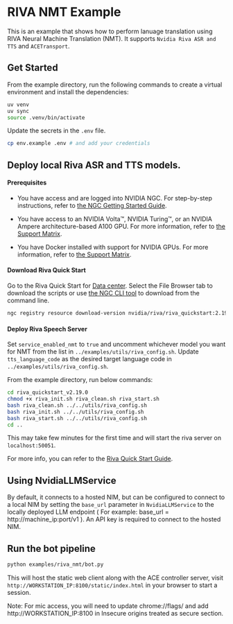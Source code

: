 # RIVA NMT Example

This is an example that shows how to perform lanuage translation using RIVA Neural Machine Translation (NMT). It supports `Nvidia Riva ASR and TTS` and `ACETransport`.

## Get Started

From the example directory, run the following commands to create a virtual environment and install the dependencies:

```bash
uv venv
uv sync
source .venv/bin/activate
```

Update the secrets in the `.env` file.

```bash
cp env.example .env # and add your credentials
```

## Deploy local Riva ASR and TTS models.

#### Prerequisites
- You have access and are logged into NVIDIA NGC. For step-by-step instructions, refer to [the NGC Getting Started Guide](https://docs.nvidia.com/ngc/ngc-overview/index.html#registering-activating-ngc-account).

- You have access to an NVIDIA Volta™, NVIDIA Turing™, or an NVIDIA Ampere architecture-based A100 GPU. For more information, refer to [the Support Matrix](https://docs.nvidia.com/deeplearning/riva/user-guide/docs/support-matrix.html#support-matrix).

- You have Docker installed with support for NVIDIA GPUs. For more information, refer to [the Support Matrix]((https://docs.nvidia.com/deeplearning/riva/user-guide/docs/support-matrix.html#support-matrix)).

#### Download Riva Quick Start

Go to the Riva Quick Start for [Data center](https://catalog.ngc.nvidia.com/orgs/nvidia/teams/riva/resources/riva_quickstart/files?version=2.19.0). Select the File Browser tab to download the scripts or use [the NGC CLI tool](https://ngc.nvidia.com/setup/installers/cli) to download from the command line.

```bash
ngc registry resource download-version nvidia/riva/riva_quickstart:2.19.0
```

#### Deploy Riva Speech Server


Set `service_enabled_nmt` to `true` and uncomment whichever model you want for NMT from the list in `../examples/utils/riva_config.sh`.
Update `tts_language_code` as the desired target language code in `../examples/utils/riva_config.sh`.

From the example directory, run below commands:

```bash
cd riva_quickstart_v2.19.0
chmod +x riva_init.sh riva_clean.sh riva_start.sh
bash riva_clean.sh ../../utils/riva_config.sh
bash riva_init.sh ../../utils/riva_config.sh
bash riva_start.sh ../../utils/riva_config.sh
cd ..
```

This may take few minutes for the first time and will start the riva server on `localhost:50051`.

For more info, you can refer to the [Riva Quick Start Guide](https://docs.nvidia.com/deeplearning/riva/user-guide/docs/quick-start-guide.html).



## Using NvidiaLLMService

By default, it connects to a hosted NIM, but can be configured to connect to a local NIM by setting the `base_url` parameter in `NvidiaLLMService` to the locally deployed LLM endpoint ( For example: base_url = http://machine_ip:port/v1 ). An API key is required to connect to the hosted NIM.

## Run the bot pipeline

```bash
python examples/riva_nmt/bot.py
```

This will host the static web client along with the ACE controller server, visit `http://WORKSTATION_IP:8100/static/index.html` in your browser to start a session.

Note: For mic access, you will need to update chrome://flags/ and add http://WORKSTATION_IP:8100 in Insecure origins treated as secure section.

